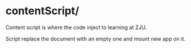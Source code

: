 # contentScript/

Content script is where the code inject to learning at ZJU.

Script replace the document with an empty one and mount new app on it.

